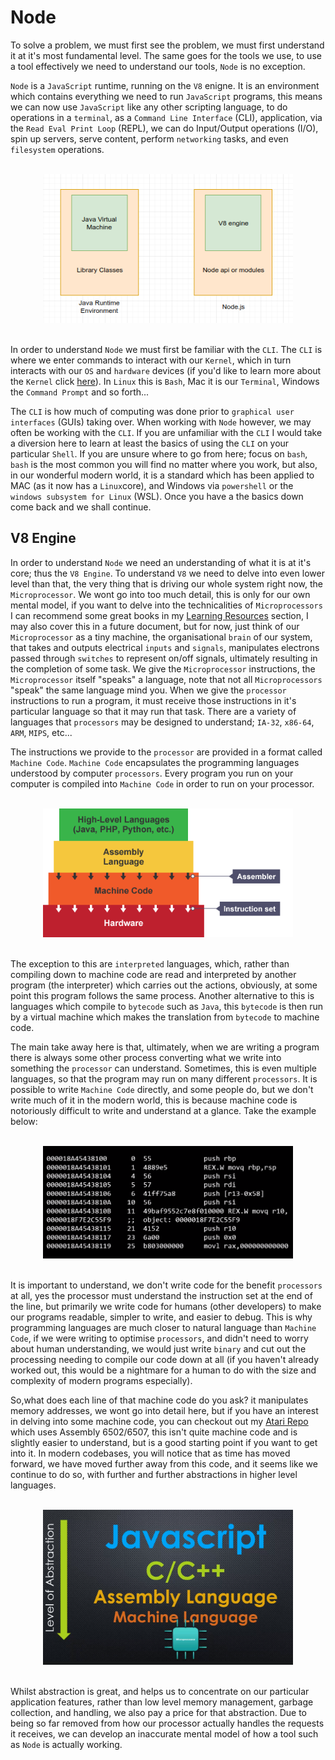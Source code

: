 # Node

To solve a problem, we must first see the problem, we must first understand it at it's most fundamental level. The same goes for the tools we use, to use a tool effectively we need to understand our tools, `Node` is no exception.

`Node` is a `JavaScript` runtime, running on the `V8` enigne. It is an environment which contains everything we need to run `JavaScript` programs, this means we can now use `JavaScript` like any other scripting language, to do operations in a `terminal`, as a `Command Line Interface` (CLI), application, via the `Read Eval Print Loop` (REPL), we can do Input/Output operations (I/O), spin up servers, serve content, perform `networking` tasks, and even `filesystem` operations.

<br />

<div align="center" >
<img src="../images/environment.png" width="400px">
</div>

<br />

In order to understand `Node` we must first be familiar with the `CLI`. The `CLI` is where we enter commands to interact with our `Kernel`, which in turn interacts with our `OS` and `hardware` devices (if you'd like to learn more about the `Kernel` click [here](https://github.com/Summoned-Skali/LinuxInDepth/blob/master/chapters/18_kernel.md)). In `Linux` this is `Bash`, Mac it is our `Terminal`, Windows the `Command Prompt` and so forth...

The `CLI` is how much of computing was done prior to `graphical user interfaces` (GUIs) taking over. When working with `Node` however, we may often be working with the `CLI`. If you are unfamiliar with the `CLI` I would take a diversion here to learn at least the basics of using the `CLI` on your particular `Shell`. If you are unsure where to go from here; focus on `bash`, `bash` is the most common you will find no matter where you work, but also, in our wonderful modern world, it is a standard which has been applied to MAC (as it now has a `Linux`core), and Windows via `powershell` or the `windows subsystem for Linux` (WSL). Once you have a the basics down come back and we shall continue.

## V8 Engine

In order to understand `Node` we need an understanding of what it is at it's core; thus the `V8 Engine`. To understand `V8` we need to delve into even lower level than that, the very thing that is driving our whole system right now, the `Microprocessor`. We wont go into too much detail, this is only for our own mental model, if you want to delve into the technicalities of `Microprocessors` I can recommend some great books in my [Learning Resources](https://github.com/Code-Of-The-Crescent/LearningResources) section, I may also cover this in a future document, but for now, just think of our `Microprocessor` as a tiny machine, the organisational `brain` of our system, that takes and outputs electrical `inputs` and `signals`, manipulates electrons passed through `switches` to represent on/off signals, ultimately resulting in the completion of some task. We give the `Microprocessor` instructions, the `Microprocessor` itself "speaks" a language, note that not all `Microprocessors` "speak" the same language mind you. When we give the `processor` instructions to run a program, it must receive those instructions in it's particular language so that it may run that task. There are a variety of languages that `processors` may be designed to understand; `IA-32`, `x86-64`, `ARM`, `MIPS`, etc...

The instructions we provide to the `processor` are provided in a format called `Machine Code`. `Machine Code` encapsulates the programming languages understood by computer `processors`. Every program you run on your computer is compiled into `Machine Code` in order to run on your processor.

<br />

<div align="center" >
<img src="../images/simplifiedDiagram.png" width="400px">
</div>

<br />

The exception to this are `interpreted` languages, which, rather than compiling down to machine code are read and interpreted by another program (the interpreter) which carries out the actions, obviously, at some point this program follows the same process. Another alternative to this is languages which compile to `bytecode` such as `Java`, this `bytecode` is then run by a virtual machine which makes the translation from `bytecode` to machine code.

The main take away here is that, ultimately, when we are writing a program there is always some other process converting what we write into something the `processor` can understand. Sometimes, this is even multiple languages, so that the program may run on many different `processors`. It is possible to write `Machine Code` directly, and some people do, but we don't write much of it in the modern world, this is because machine code is notoriously difficult to write and understand at a glance. Take the example below:

<br />

<div align="center" >
<img src="../images/machineCode.png" width="400px">
</div>

<br />

It is important to understand, we don't write code for the benefit `processors` at all, yes the processor must understand the instruction set at the end of the line, but primarily we write code for humans (other developers) to make our programs readable, simpler to write, and easier to debug. This is why programming languages are much closer to natural language than `Machine Code`, if we were writing to optimise `processors`, and didn't need to worry about human understanding, we would just write `binary` and cut out the processing needing to compile our code down at all (if you haven't already worked out, this would be a nightmare for a human to do with the size and complexity of modern programs especially).

So,what does each line of that machine code do you ask? it manipulates memory addresses, we wont go into detail here, but if you have an interest in delving into some machine code, you can checkout out my [Atari Repo](https://github.com/LukeMcCann/Atari_AssemblyProjects) which uses Assembly 6502/6507, this isn't quite machine code and is slightly easier to understand, but is a good starting point if you want to get into it. In modern codebases, you will notice that as time has moved forward, we have moved further away from this code, and it seems like we continue to do so, with further and further abstractions in higher level languages.


<br />

<div align="center" >
<img src="../images/languages.png" width="400px">
</div>

<br />

Whilst abstraction is great, and helps us to concentrate on our particular application features, rather than low level memory management, garbage collection, and handling, we also pay a price for that abstraction. Due to being so far removed from how our processor actually handles the requests it receives, we can develop an inaccurate mental model of how a tool such as `Node` is actually working.